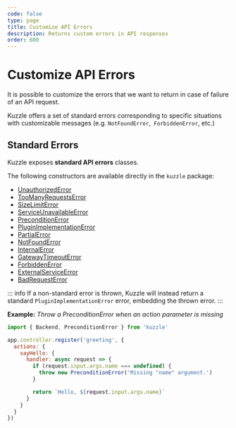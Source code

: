 ```yaml
---
code: false
type: page
title: Customize API Errors
description: Returns custom errors in API responses
order: 600
---
```


# Customize API Errors

It is possible to customize the errors that we want to return in case of failure of an API request.

Kuzzle offers a set of standard errors corresponding to specific situations with customizable messages (e.g. `NotFoundError`,` ForbiddenError`, etc.)

## Standard Errors

Kuzzle exposes **standard API errors** classes.

The following constructors are available directly in the `kuzzle` package:
  - [UnauthorizedError](/core/2/api/errors/types)
  - [TooManyRequestsError](/core/2/api/errors/types)
  - [SizeLimitError](/core/2/api/errors/types)
  - [ServiceUnavailableError](/core/2/api/errors/types)
  - [PreconditionError](/core/2/api/errors/types)
  - [PluginImplementationError](/core/2/api/errors/types)
  - [PartialError](/core/2/api/errors/types)
  - [NotFoundError](/core/2/api/errors/types)
  - [InternalError](/core/2/api/errors/types)
  - [GatewayTimeoutError](/core/2/api/errors/types)
  - [ForbiddenError](/core/2/api/errors/types)
  - [ExternalServiceError](/core/2/api/errors/types)
  - [BadRequestError](/core/2/api/errors/types)

::: info
If a non-standard error is thrown, Kuzzle will instead return a standard `PluginImplementationError` error, embedding the thrown error.
:::

**Example:** _Throw a PreconditionError when an action parameter is missing_
```js
import { Backend, PreconditionError } from 'kuzzle'

app.controller.register('greeting', {
  actions: {
    sayHello: {
      handler: async request => {
        if (request.input.args.name === undefined) {
          throw new PreconditionError('Missing "name" argument.')
        }

        return `Hello, ${request.input.args.name}`
      }
    }
  }
})
```

<!-- 
## Use preconfigured errors

@todo
-->
